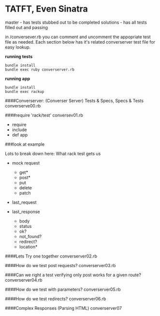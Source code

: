 TATFT, Even Sinatra
===========================
master - has tests stubbed out to be completed
solutions - has all tests filled out and passing

in /conversever.rb you can comment and uncomment the appopriate test file as needed.
Each section below  has it's related converserver test file for easy lookup.


**running tests**

    bundle install
    bundle exec ruby converserver.rb

**running app**

    bundle install
    bundle exec rackup

####Converserver: (Converser Server) Tests & Specs, Specs & Tests
    converserve00.rb

####require 'rack/test'
    conversev01.rb

  * require
  * include
  * def app

###look at example


Lots to break down here: What rack test gets us
* mock request
  - get*
  - post*
  - put
  - delete
  - patch

* last_request

* last_response
  - body
  - status
  - ok?
  - not_found?
  - redirect?
  - location*

####Lets Try one together
    converserver02.rb

####How do we test post requests?
    converserver03.rb

####Can we right a test verifying only post works for a given route?
    converserver04.rb

####How do we test with parameters?
    converserver05.rb

####How do we test redirects?
    converserver06.rb

####Complex Responses (Parsing HTML)
    converserver07
